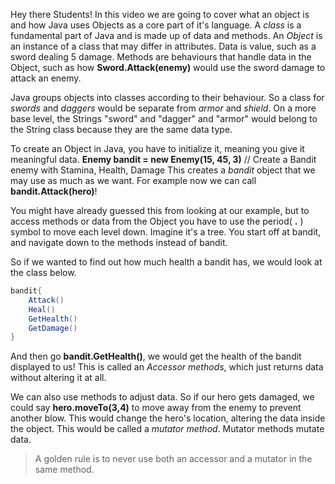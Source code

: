 Hey there Students! In this video we are going to cover what an object is and how Java uses Objects as a core part of it's language. A *class* is a fundamental part of Java and is made up of data and methods. An *Object* is an instance of a class that may differ in attributes. Data is value, such as a sword dealing 5 damage. Methods are behaviours that handle data in the Object, such as how **Sword.Attack(enemy)** would use the sword damage to attack an enemy. 


Java groups objects into classes according to their behaviour. So a class for *swords* and *daggers* would be separate from *armor* and *shield*. On a more base level, the Strings "sword" and "dagger" and "armor" would belong to the String class because they are the same data type. 


To create an Object in Java, you have to initialize it, meaning you give it meaningful data. 
**Enemy bandit = new Enemy(15, 45, 3)**  // Create a Bandit enemy with Stamina, Health, Damage 
This creates a *bandit* object that we may use as much as we want. For example now we can call **bandit.Attack(hero)**!

You might have already guessed this from looking at our example, but to access methods or data from the Object you have to use the period( **.** ) symbol to move each level down. Imagine it's a tree. You start off at bandit, and navigate down to the methods instead of bandit. 

So if we wanted to find out how much health a bandit has, we would look at the class below.
```java
bandit{
    Attack()
    Heal()
    GetHealth()
    GetDamage()
}
```
And then go **bandit.GetHealth()**, we would get the health of the bandit displayed to us! This is called an *Accessor methods*, which just returns data without altering it at all.

We can also use methods to adjust data. So if our hero gets damaged, we could say **hero.moveTo(3,4)** to move away from the enemy to prevent another blow. This would change the hero's location, altering the data inside the object. This would be called a *mutator method*. Mutator methods mutate data. 

>A golden rule is to never use both an accessor and a mutator in the same method.
